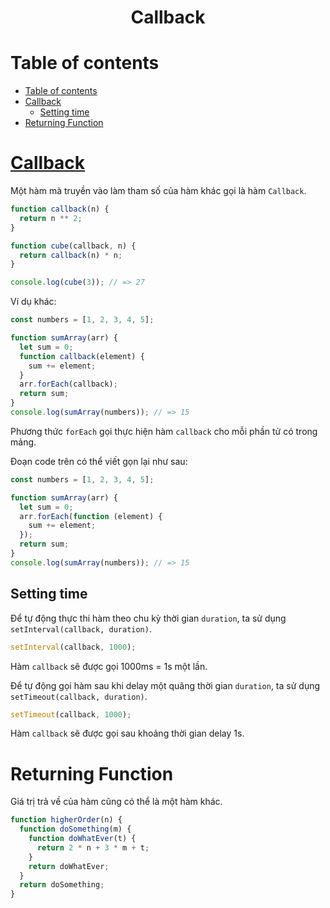<link rel='stylesheet' href='../../main.css'>

<div class="title">
    <center><h1 class="bigtitle">Callback</h1></center>
</div>

# Table of contents

- [Table of contents](#table-of-contents)
- [Callback](#callback)
  - [Setting time](#setting-time)
- [Returning Function](#returning-function)

# [Callback](https://developer.mozilla.org/en-US/docs/Glossary/Callback_function)

Một hàm mà truyền vào làm tham số của hàm khác gọi là hàm `Callback`.

```js
function callback(n) {
  return n ** 2;
}

function cube(callback, n) {
  return callback(n) * n;
}

console.log(cube(3)); // => 27
```

Ví dụ khác:

```js
const numbers = [1, 2, 3, 4, 5];

function sumArray(arr) {
  let sum = 0;
  function callback(element) {
    sum += element;
  }
  arr.forEach(callback);
  return sum;
}
console.log(sumArray(numbers)); // => 15
```

Phương thức `forEach` gọi thực hiện hàm `callback` cho mỗi phần tử có trong mảng.

Đoạn code trên có thể viết gọn lại như sau:

```js
const numbers = [1, 2, 3, 4, 5];

function sumArray(arr) {
  let sum = 0;
  arr.forEach(function (element) {
    sum += element;
  });
  return sum;
}
console.log(sumArray(numbers)); // => 15
```

## Setting time

Để tự động thực thi hàm theo chu kỳ thời gian `duration`, ta sử dụng `setInterval(callback, duration)`.

```js
setInterval(callback, 1000);
```

Hàm `callback` sẽ được gọi 1000ms = 1s một lần.

Để tự động gọi hàm sau khi delay một quãng thời gian `duration`, ta sử dụng `setTimeout(callback, duration)`.

```js
setTimeout(callback, 1000);
```

Hàm `callback` sẽ được gọi sau khoảng thời gian delay 1s.

# Returning Function

Giá trị trả về của hàm cũng có thể là một hàm khác.

```js
function higherOrder(n) {
  function doSomething(m) {
    function doWhatEver(t) {
      return 2 * n + 3 * m + t;
    }
    return doWhatEver;
  }
  return doSomething;
}
```
